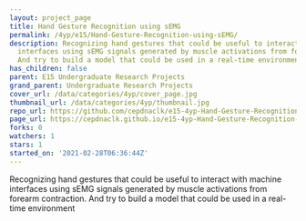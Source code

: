 ```yaml
---
layout: project_page
title: Hand Gesture Recognition using sEMG
permalink: /4yp/e15/Hand-Gesture-Recognition-using-sEMG/
description: Recognizing hand gestures that could be useful to interact with machine
  interfaces using sEMG signals generated by muscle activations from forearm contraction.
  And try to build a model that could be used in a real-time environment
has_children: false
parent: E15 Undergraduate Research Projects
grand_parent: Undergraduate Research Projects
cover_url: /data/categories/4yp/cover_page.jpg
thumbnail_url: /data/categories/4yp/thumbnail.jpg
repo_url: https://github.com/cepdnaclk/e15-4yp-Hand-Gesture-Recognition-using-sEMG
page_url: https://cepdnaclk.github.io/e15-4yp-Hand-Gesture-Recognition-using-sEMG
forks: 0
watchers: 1
stars: 1
started_on: '2021-02-28T06:36:44Z'
---
```


Recognizing hand gestures that could be useful to interact with machine interfaces using sEMG signals generated by muscle activations from forearm contraction. And try to build a model that could be used in a real-time environment